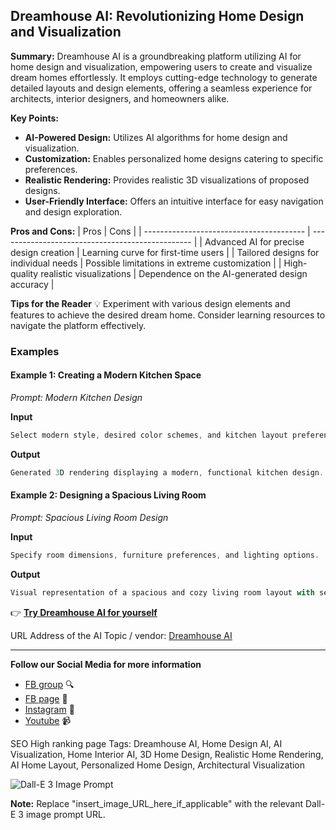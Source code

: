 
## Dreamhouse AI: Revolutionizing Home Design and Visualization

**Summary:** Dreamhouse AI is a groundbreaking platform utilizing AI for home design and visualization, empowering users to create and visualize dream homes effortlessly. It employs cutting-edge technology to generate detailed layouts and design elements, offering a seamless experience for architects, interior designers, and homeowners alike.

**Key Points:**
- **AI-Powered Design:** Utilizes AI algorithms for home design and visualization.
- **Customization:** Enables personalized home designs catering to specific preferences.
- **Realistic Rendering:** Provides realistic 3D visualizations of proposed designs.
- **User-Friendly Interface:** Offers an intuitive interface for easy navigation and design exploration.

**Pros and Cons:**
| Pros                                     | Cons                                            |
| ---------------------------------------- | ------------------------------------------------ |
| Advanced AI for precise design creation   | Learning curve for first-time users               |
| Tailored designs for individual needs     | Possible limitations in extreme customization     |
| High-quality realistic visualizations     | Dependence on the AI-generated design accuracy   |

**Tips for the Reader** 💡
Experiment with various design elements and features to achieve the desired dream home. Consider learning resources to navigate the platform effectively.

### Examples

#### Example 1: Creating a Modern Kitchen Space
*Prompt: Modern Kitchen Design*

**Input**
```dart
Select modern style, desired color schemes, and kitchen layout preferences.
```

**Output**
```dart
Generated 3D rendering displaying a modern, functional kitchen design.
```

#### Example 2: Designing a Spacious Living Room
*Prompt: Spacious Living Room Design*

**Input**
```dart
Specify room dimensions, furniture preferences, and lighting options.
```

**Output**
```dart
Visual representation of a spacious and cozy living room layout with selected elements.
```

👉 [**Try Dreamhouse AI for yourself**](https://dreamhouseai.com/) 

URL Address of the AI Topic / vendor: [Dreamhouse AI](https://dreamhouseai.com/)

---

**Follow our Social Media for more information**
- [FB group](https://www.facebook.com/groups/trionxai) 🔍
- [FB page](https://www.facebook.com/ai.trionxai) 📘
- [Instagram](https://www.instagram.com/trionxai/) 📸
- [Youtube](https://www.youtube.com/@robotdocs/) 📹

SEO High ranking page Tags: Dreamhouse AI, Home Design AI, AI Visualization, Home Interior AI, 3D Home Design, Realistic Home Rendering, AI Home Layout, Personalized Home Design, Architectural Visualization

![Dall-E 3 Image Prompt](insert_image_URL_here_if_applicable)

**Note:** Replace "insert_image_URL_here_if_applicable" with the relevant Dall-E 3 image prompt URL.
